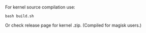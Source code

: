 For kernel source compilation use:
```shell
bash build.sh
```

Or check release page for kernel .zip. (Compiled for magisk users.)
